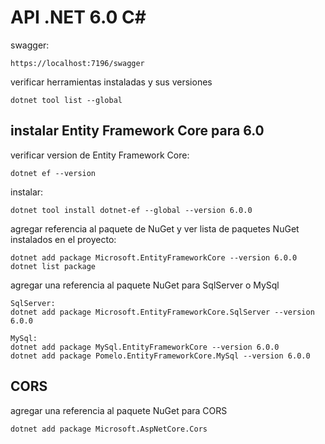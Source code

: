 # API .NET 6.0 C#

swagger:
```
https://localhost:7196/swagger
```
verificar herramientas instaladas y sus versiones
```
dotnet tool list --global
```

## instalar Entity Framework Core para 6.0

verificar version de Entity Framework Core:
```
dotnet ef --version
```
instalar:
```
dotnet tool install dotnet-ef --global --version 6.0.0
```
agregar referencia al paquete de NuGet y ver lista de paquetes NuGet instalados en el proyecto:
```
dotnet add package Microsoft.EntityFrameworkCore --version 6.0.0
dotnet list package
```
agregar una referencia al paquete NuGet para SqlServer o MySql
```
SqlServer:
dotnet add package Microsoft.EntityFrameworkCore.SqlServer --version 6.0.0

MySql:
dotnet add package MySql.EntityFrameworkCore --version 6.0.0
dotnet add package Pomelo.EntityFrameworkCore.MySql --version 6.0.0
```
## CORS
agregar una referencia al paquete NuGet para CORS
```
dotnet add package Microsoft.AspNetCore.Cors
```